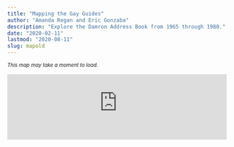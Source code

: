 ```yaml
---
title: "Mapping the Gay Guides"
author: "Amanda Regan and Eric Gonzaba"
description: "Explore the Damron Address Book from 1965 through 1980."
date: "2020-02-11"
lastmod: "2020-08-11"
slug: mapold
---
```

<small><i>This map may take a moment to load.</i></small>
<script type="text/javascript" src="https://cdnjs.cloudflare.com/ajax/libs/iframe-resizer/3.5.16/iframeResizer.min.js"></script>
<style>
  iframe {
    min-width: 100%;
  }
</style>

<iframe id="myIframe" src="https://mappingthegayguides.shinyapps.io/MappingtheNewGaySouth/" scrolling="no" frameborder="no" style="float:right;">
</iframe>

<script>
  iFrameResize({
    heightCalculationMethod: 'taggedElement'
  });
</script>
